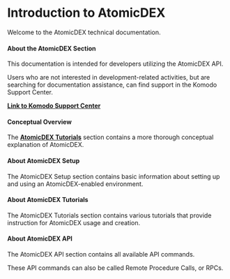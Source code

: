 # Introduction to AtomicDEX

Welcome to the AtomicDEX technical documentation.

#### About the AtomicDEX Section

This documentation is intended for developers utilizing the AtomicDEX API.

Users who are not interested in development-related activities, but are searching for documentation assistance, can find support in the Komodo Support Center.

[<b>Link to Komodo Support Center</b>](https://support.komodoplatform.com/support/home)

#### Conceptual Overview

The [<b>AtomicDEX Tutorials</b>](../../../basic-docs/atomicdex/atomicdex-tutorials/introduction-to-atomicdex.md) section contains a more thorough conceptual explanation of AtomicDEX.

#### About AtomicDEX Setup

The AtomicDEX Setup section contains basic information about setting up and using an AtomicDEX-enabled environment.

#### About AtomicDEX Tutorials

The AtomicDEX Tutorials section contains various tutorials that provide instruction for AtomicDEX usage and creation.

#### About AtomicDEX API

The AtomicDEX API section contains all available API commands.

These API commands can also be called Remote Procedure Calls, or RPCs.

